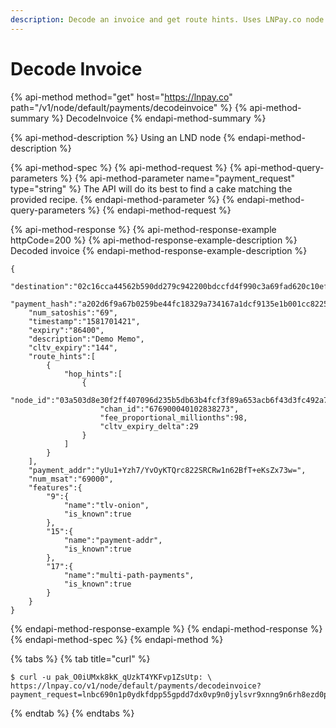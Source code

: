 ```yaml
---
description: Decode an invoice and get route hints. Uses LNPay.co node
---
```


# Decode Invoice

{% api-method method="get" host="https://lnpay.co" path="/v1/node/default/payments/decodeinvoice" %}
{% api-method-summary %}
DecodeInvoice
{% endapi-method-summary %}

{% api-method-description %}
Using an LND node
{% endapi-method-description %}

{% api-method-spec %}
{% api-method-request %}
{% api-method-query-parameters %}
{% api-method-parameter name="payment\_request" type="string" %}
The API will do its best to find a cake matching the provided recipe.
{% endapi-method-parameter %}
{% endapi-method-query-parameters %}
{% endapi-method-request %}

{% api-method-response %}
{% api-method-response-example httpCode=200 %}
{% api-method-response-example-description %}
Decoded invoice
{% endapi-method-response-example-description %}

```
{
    "destination":"02c16cca44562b590dd279c942200bdccfd4f990c3a69fad620c10ef2f8228eaff",
    "payment_hash":"a202d6f9a67b0259be44fc18329a734167a1dcf9135e1b001cc8225d01be8f38",
    "num_satoshis":"69",
    "timestamp":"1581701421",
    "expiry":"86400",
    "description":"Demo Memo",
    "cltv_expiry":"144",
    "route_hints":[
        {
            "hop_hints":[
                {
                    "node_id":"03a503d8e30f2ff407096d235b5db63b4fcf3f89a653acb6f43d3fc492a7674019",
                    "chan_id":"676900040102838273",
                    "fee_proportional_millionths":98,
                    "cltv_expiry_delta":29
                }
            ]
        }
    ],
    "payment_addr":"yUu1+Yzh7/YvOyKTQrc822SRCRw1n62BfT+eKsZx73w=",
    "num_msat":"69000",
    "features":{
        "9":{
            "name":"tlv-onion",
            "is_known":true
        },
        "15":{
            "name":"payment-addr",
            "is_known":true
        },
        "17":{
            "name":"multi-path-payments",
            "is_known":true
        }
    }
}
```
{% endapi-method-response-example %}
{% endapi-method-response %}
{% endapi-method-spec %}
{% endapi-method %}

{% tabs %}
{% tab title="curl" %}
```text
$ curl -u pak_O0iUMxk8kK_qUzkT4YKFvp1ZsUtp: \
https://lnpay.co/v1/node/default/payments/decodeinvoice?payment_request=lnbc690n1p0ydkfdpp55gpdd7dx0vp9n0jylsvr9xnng9n6rh8ezd0pkqqueq396qd73uuqdq0g3jk6meqf4jk6mcxqyz5vqcqzyssp5e99mt7vvu8hlvtemy2f59deumdjfzzguxk06mqta870z43n3aa7qrzjqwjs8k8rpuhlgpcfd534khdk8d8u70uf5ef6edh585lufy48vaqpjzty65qqd3cqqyqqqqqqqqqqqcsqr59qy9qsqf5z5n29j64zdvyyp603k7y8w2tsvlv02jlh4tg6qan2mdxgd8xc4hc2sggkwpnekg0tnjstj2q3r7nhwqtdp4hua9vdnsgp8r8j25jspp0l69j
```
{% endtab %}
{% endtabs %}

